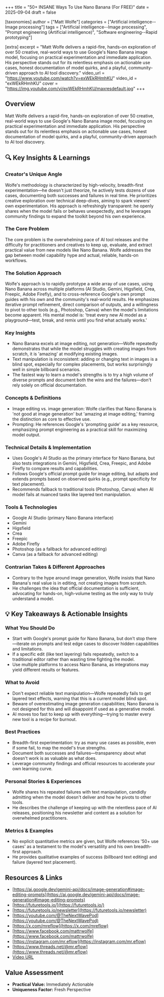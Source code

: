 +++
title = "50+ INSANE Ways To Use Nano Banana (For FREE)"
date = 2025-09-04
draft = false

[taxonomies]
author = ["Matt Wolfe"]
categories = ["Artificial intelligence--Image processing"]
tags = ["Artificial intelligence--Image processing", "Prompt engineering (Artificial intelligence)", "Software engineering--Rapid prototyping"]

[extra]
excerpt = "Matt Wolfe delivers a rapid-fire, hands-on exploration of over 50 creative, real-world ways to use Google's Nano Banana image model, focusing on practical experimentation and immediate application. His perspective stands out for its relentless emphasis on actionable use cases, honest documentation of model quirks, and a playful, community-driven approach to AI tool discovery."
video_url = "https://www.youtube.com/watch?v=exWEkRHmhKU"
video_id = "exWEkRHmhKU"
cover = "https://img.youtube.com/vi/exWEkRHmhKU/maxresdefault.jpg"
+++

## Overview

Matt Wolfe delivers a rapid-fire, hands-on exploration of over 50 creative, real-world ways to use Google's Nano Banana image model, focusing on practical experimentation and immediate application. His perspective stands out for its relentless emphasis on actionable use cases, honest documentation of model quirks, and a playful, community-driven approach to AI tool discovery.

## 🔍 Key Insights & Learnings

### Creator's Unique Angle
Wolfe's methodology is characterized by high-velocity, breadth-first experimentation—he doesn't just theorize, he actively tests dozens of use cases, documenting both successes and failures in real time. He prioritizes creative exploration over technical deep-dives, aiming to spark viewers' own experimentation. His approach is refreshingly transparent: he openly shares when the model fails or behaves unexpectedly, and he leverages community findings to expand the toolkit beyond his own experience.

### The Core Problem
The core problem is the overwhelming pace of AI tool releases and the difficulty for practitioners and creatives to keep up, evaluate, and extract practical value from new models like Nano Banana. Wolfe addresses the gap between model capability hype and actual, reliable, hands-on workflows.

### The Solution Approach
Wolfe's approach is to rapidly prototype a wide array of use cases, using Nano Banana across multiple platforms (AI Studio, Gemini, Higsfield, Crea, Freepic, Adobe Firefly), and to cross-reference Google's own prompt guides with his own and the community's real-world results. He emphasizes iterative prompt refinement, direct comparison of outputs, and a willingness to pivot to other tools (e.g., Photoshop, Canva) when the model's limitations become apparent. His mental model is: 'treat every new AI model as a playground—test, break, and remix until you find what actually works.'

### Key Insights
- Nano Banana excels at image editing, not generation—Wolfe repeatedly demonstrates that while the model struggles with creating images from scratch, it is 'amazing' at modifying existing images.
- Text manipulation is inconsistent: adding or changing text in images is a blind spot, especially for complex placements, but works surprisingly well in simple billboard scenarios.
- The fastest way to learn a model's strengths is to try a high volume of diverse prompts and document both the wins and the failures—don't rely solely on official documentation.

### Concepts & Definitions
- Image editing vs. image generation: Wolfe clarifies that Nano Banana is 'not good at image generation' but 'amazing at image editing,' framing the distinction as core to effective use.
- Prompting: He references Google's 'prompting guide' as a key resource, emphasizing prompt engineering as a practical skill for maximizing model output.

### Technical Details & Implementation
- Uses Google's AI Studio as the primary interface for Nano Banana, but also tests integrations in Gemini, Higsfield, Crea, Freepic, and Adobe Firefly to compare results and capabilities.
- Follows Google's official prompt guide for image editing, but adapts and extends prompts based on observed quirks (e.g., prompt specificity for text placement).
- Recommends fallback to traditional tools (Photoshop, Canva) when AI model fails at nuanced tasks like layered text manipulation.

### Tools & Technologies
- Google AI Studio (primary Nano Banana interface)
- Gemini
- Higsfield
- Crea
- Freepic
- Adobe Firefly
- Photoshop (as a fallback for advanced editing)
- Canva (as a fallback for advanced editing)

### Contrarian Takes & Different Approaches
- Contrary to the hype around image generation, Wolfe insists that Nano Banana's real value is in editing, not creating images from scratch.
- He challenges the idea that official documentation is sufficient, advocating for hands-on, high-volume testing as the only way to truly understand a model.

## 💡 Key Takeaways & Actionable Insights

### What You Should Do
- Start with Google's prompt guide for Nano Banana, but don't stop there—iterate on prompts and test edge cases to discover hidden capabilities and limitations.
- If a specific edit (like text layering) fails repeatedly, switch to a traditional editor rather than wasting time fighting the model.
- Use multiple platforms to access Nano Banana, as integrations may yield different results or features.

### What to Avoid
- Don't expect reliable text manipulation—Wolfe repeatedly fails to get layered text effects, warning that this is a current model blind spot.
- Beware of overestimating image generation capabilities; Nano Banana is not designed for this and will disappoint if used as a generative model.
- AI moves too fast to keep up with everything—trying to master every new tool is a recipe for burnout.

### Best Practices
- Breadth-first experimentation: try as many use cases as possible, even if some fail, to map the model's true strengths.
- Document both successes and failures—transparency about what doesn't work is as valuable as what does.
- Leverage community findings and official resources to accelerate your own learning curve.

### Personal Stories & Experiences
- Wolfe shares his repeated failures with text manipulation, candidly admitting when the model doesn't deliver and how he pivots to other tools.
- He describes the challenge of keeping up with the relentless pace of AI releases, positioning his newsletter and content as a solution for overwhelmed practitioners.

### Metrics & Examples
- No explicit quantitative metrics are given, but Wolfe references '50+ use cases' as a testament to the model's versatility and his own breadth-first approach.
- He provides qualitative examples of success (billboard text editing) and failure (layered text placement).

## Resources & Links

- [https://ai.google.dev/gemini-api/docs/image-generation#image-editing-prompts](https://ai.google.dev/gemini-api/docs/image-generation#image-editing-prompts)
- [https://futuretools.io/](https://futuretools.io/)
- [https://futuretools.io/newsletter](https://futuretools.io/newsletter)
- [https://youtube.com/@TheNextWavePod](https://youtube.com/@TheNextWavePod)
- [https://x.com/mreflow](https://x.com/mreflow)
- [https://www.facebook.com/mattrwolfe](https://www.facebook.com/mattrwolfe)
- [https://instagram.com/mr.eflow](https://instagram.com/mr.eflow)
- [https://www.threads.net/@mr.eflow](https://www.threads.net/@mr.eflow)
- [Video URL](https://www.youtube.com/watch?v=exWEkRHmhKU)

## Value Assessment
- **Practical Value:** Immediately Actionable
- **Uniqueness Factor:** Fresh Perspective


